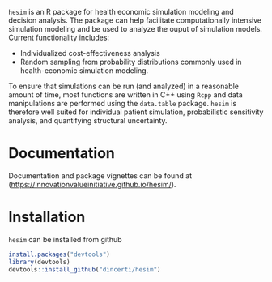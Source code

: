 `hesim` is an R package for health economic simulation modeling and decision analysis. The package can help facilitate computationally intensive simulation modeling and be used to analyze the ouput of simulation models. Current functionality includes:

* Individualized cost-effectiveness analysis
* Random sampling from probability distributions commonly used in health-economic simulation modeling.

To ensure that simulations can be run (and analyzed) in a reasonable amount of time, most functions are written in C++ using `Rcpp` and data manipulations are performed using the `data.table` package. `hesim` is therefore well suited for individual patient simulation, probabilistic sensitivity analysis, and quantifying structural uncertainty.

# Documentation
Documentation and package vignettes can be found at (https://innovationvalueinitiative.github.io/hesim/).

# Installation
`hesim` can be installed from github

```r
install.packages("devtools")
library(devtools)
devtools::install_github("dincerti/hesim")
```